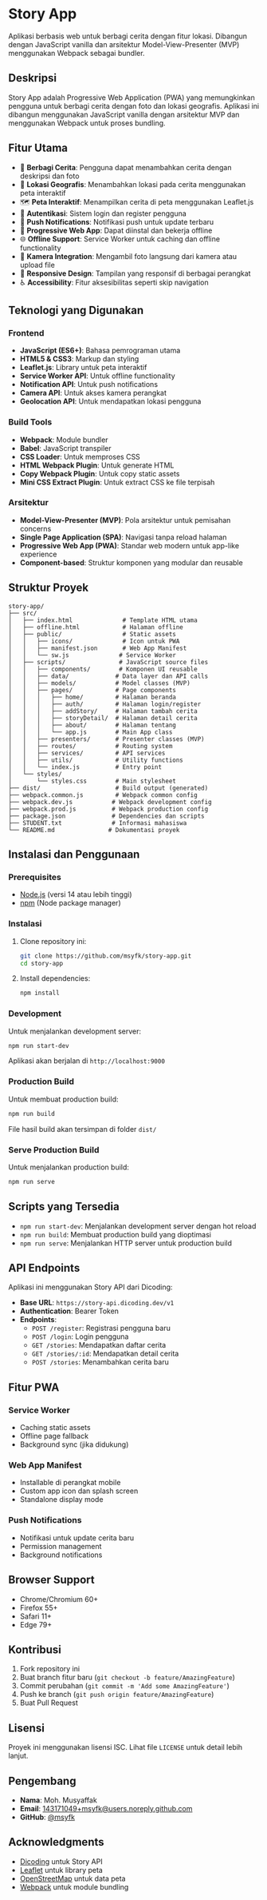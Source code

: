 # Story App

Aplikasi berbasis web untuk berbagi cerita dengan fitur lokasi. Dibangun dengan JavaScript vanilla dan arsitektur Model-View-Presenter (MVP) menggunakan Webpack sebagai bundler.

## Deskripsi

Story App adalah Progressive Web Application (PWA) yang memungkinkan pengguna untuk berbagi cerita dengan foto dan lokasi geografis. Aplikasi ini dibangun menggunakan JavaScript vanilla dengan arsitektur MVP dan menggunakan Webpack untuk proses bundling.

## Fitur Utama

- 📝 **Berbagi Cerita**: Pengguna dapat menambahkan cerita dengan deskripsi dan foto
- 📍 **Lokasi Geografis**: Menambahkan lokasi pada cerita menggunakan peta interaktif
- 🗺️ **Peta Interaktif**: Menampilkan cerita di peta menggunakan Leaflet.js
- 🔐 **Autentikasi**: Sistem login dan register pengguna
- 🔔 **Push Notifications**: Notifikasi push untuk update terbaru
- 📱 **Progressive Web App**: Dapat diinstal dan bekerja offline
- 🌐 **Offline Support**: Service Worker untuk caching dan offline functionality
- 📸 **Kamera Integration**: Mengambil foto langsung dari kamera atau upload file
- 🎨 **Responsive Design**: Tampilan yang responsif di berbagai perangkat
- ♿ **Accessibility**: Fitur aksesibilitas seperti skip navigation

## Teknologi yang Digunakan

### Frontend
- **JavaScript (ES6+)**: Bahasa pemrograman utama
- **HTML5 & CSS3**: Markup dan styling
- **Leaflet.js**: Library untuk peta interaktif
- **Service Worker API**: Untuk offline functionality
- **Notification API**: Untuk push notifications
- **Camera API**: Untuk akses kamera perangkat
- **Geolocation API**: Untuk mendapatkan lokasi pengguna

### Build Tools
- **Webpack**: Module bundler
- **Babel**: JavaScript transpiler
- **CSS Loader**: Untuk memproses CSS
- **HTML Webpack Plugin**: Untuk generate HTML
- **Copy Webpack Plugin**: Untuk copy static assets
- **Mini CSS Extract Plugin**: Untuk extract CSS ke file terpisah

### Arsitektur
- **Model-View-Presenter (MVP)**: Pola arsitektur untuk pemisahan concerns
- **Single Page Application (SPA)**: Navigasi tanpa reload halaman
- **Progressive Web App (PWA)**: Standar web modern untuk app-like experience
- **Component-based**: Struktur komponen yang modular dan reusable

## Struktur Proyek

```
story-app/
├── src/
│   ├── index.html              # Template HTML utama
│   ├── offline.html            # Halaman offline
│   ├── public/                 # Static assets
│   │   ├── icons/              # Icon untuk PWA
│   │   ├── manifest.json       # Web App Manifest
│   │   └── sw.js              # Service Worker
│   ├── scripts/               # JavaScript source files
│   │   ├── components/        # Komponen UI reusable
│   │   ├── data/             # Data layer dan API calls
│   │   ├── models/           # Model classes (MVP)
│   │   ├── pages/            # Page components
│   │   │   ├── home/         # Halaman beranda
│   │   │   ├── auth/         # Halaman login/register
│   │   │   ├── addStory/     # Halaman tambah cerita
│   │   │   ├── storyDetail/  # Halaman detail cerita
│   │   │   ├── about/        # Halaman tentang
│   │   │   └── app.js        # Main App class
│   │   ├── presenters/       # Presenter classes (MVP)
│   │   ├── routes/           # Routing system
│   │   ├── services/         # API services
│   │   ├── utils/            # Utility functions
│   │   └── index.js          # Entry point
│   └── styles/
│       └── styles.css        # Main stylesheet
├── dist/                     # Build output (generated)
├── webpack.common.js         # Webpack common config
├── webpack.dev.js           # Webpack development config
├── webpack.prod.js          # Webpack production config
├── package.json             # Dependencies dan scripts
├── STUDENT.txt              # Informasi mahasiswa
└── README.md               # Dokumentasi proyek
```

## Instalasi dan Penggunaan

### Prerequisites
- [Node.js](https://nodejs.org/) (versi 14 atau lebih tinggi)
- [npm](https://www.npmjs.com/) (Node package manager)

### Instalasi
1. Clone repository ini:
   ```bash
   git clone https://github.com/msyfk/story-app.git
   cd story-app
   ```

2. Install dependencies:
   ```bash
   npm install
   ```

### Development
Untuk menjalankan development server:
```bash
npm run start-dev
```
Aplikasi akan berjalan di `http://localhost:9000`

### Production Build
Untuk membuat production build:
```bash
npm run build
```
File hasil build akan tersimpan di folder `dist/`

### Serve Production Build
Untuk menjalankan production build:
```bash
npm run serve
```

## Scripts yang Tersedia

- `npm run start-dev`: Menjalankan development server dengan hot reload
- `npm run build`: Membuat production build yang dioptimasi
- `npm run serve`: Menjalankan HTTP server untuk production build

## API Endpoints

Aplikasi ini menggunakan Story API dari Dicoding:
- **Base URL**: `https://story-api.dicoding.dev/v1`
- **Authentication**: Bearer Token
- **Endpoints**:
  - `POST /register`: Registrasi pengguna baru
  - `POST /login`: Login pengguna
  - `GET /stories`: Mendapatkan daftar cerita
  - `GET /stories/:id`: Mendapatkan detail cerita
  - `POST /stories`: Menambahkan cerita baru

## Fitur PWA

### Service Worker
- Caching static assets
- Offline page fallback
- Background sync (jika didukung)

### Web App Manifest
- Installable di perangkat mobile
- Custom app icon dan splash screen
- Standalone display mode

### Push Notifications
- Notifikasi untuk update cerita baru
- Permission management
- Background notifications

## Browser Support

- Chrome/Chromium 60+
- Firefox 55+
- Safari 11+
- Edge 79+

## Kontribusi

1. Fork repository ini
2. Buat branch fitur baru (`git checkout -b feature/AmazingFeature`)
3. Commit perubahan (`git commit -m 'Add some AmazingFeature'`)
4. Push ke branch (`git push origin feature/AmazingFeature`)
5. Buat Pull Request

## Lisensi

Proyek ini menggunakan lisensi ISC. Lihat file `LICENSE` untuk detail lebih lanjut.

## Pengembang

- **Nama**: Moh. Musyaffak
- **Email**: 143171049+msyfk@users.noreply.github.com
- **GitHub**: [@msyfk](https://github.com/msyfk)

## Acknowledgments

- [Dicoding](https://dicoding.com) untuk Story API
- [Leaflet](https://leafletjs.com) untuk library peta
- [OpenStreetMap](https://openstreetmap.org) untuk data peta
- [Webpack](https://webpack.js.org) untuk module bundling

